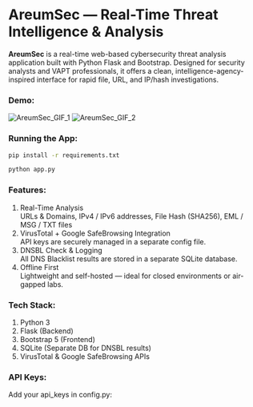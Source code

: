 # AreumSec — Real-Time Threat Intelligence & Analysis

**AreumSec** is a real-time web-based cybersecurity threat analysis application built with Python Flask and Bootstrap. Designed for security analysts and VAPT professionals, it offers a clean, intelligence-agency-inspired interface for rapid file, URL, and IP/hash investigations.


### **Demo:**
![AreumSec_GIF_1](https://github.com/user-attachments/assets/78164df2-74e2-4e0e-9e0b-0a3891c84df5)
![AreumSec_GIF_2](https://github.com/user-attachments/assets/ae28f3d6-e14b-4f6b-9264-e36c9242a9d8)


### **Running the App:**<br>
```bash
pip install -r requirements.txt
```
```bash
python app.py
```


### **Features:**
1) Real-Time Analysis<br>
   URLs & Domains, IPv4 / IPv6 addresses, File Hash (SHA256), EML / MSG / TXT files
3) VirusTotal + Google SafeBrowsing Integration<br>
   API keys are securely managed in a separate config file.
5) DNSBL Check & Logging<br>
   All DNS Blacklist results are stored in a separate SQLite database.
6) Offline First<br>
   Lightweight and self-hosted — ideal for closed environments or air-gapped labs.


### **Tech Stack:**
1) Python 3
2) Flask (Backend)
3) Bootstrap 5 (Frontend)
4) SQLite (Separate DB for DNSBL results)
5) VirusTotal & Google SafeBrowsing APIs


### **API Keys:**<br>
Add your api_keys in config.py:<br>
